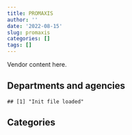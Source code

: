 ```yaml
---
title: PROMAXIS
author: ''
date: '2022-08-15'
slug: promaxis
categories: []
tags: []
---
```


<script src="/rmarkdown-libs/htmlwidgets/htmlwidgets.js"></script>
<link href="/rmarkdown-libs/datatables-css/datatables-crosstalk.css" rel="stylesheet" />
<script src="/rmarkdown-libs/datatables-binding/datatables.js"></script>
<script src="/rmarkdown-libs/jquery/jquery-3.6.0.min.js"></script>
<link href="/rmarkdown-libs/dt-core-bootstrap/css/dataTables.bootstrap.min.css" rel="stylesheet" />
<link href="/rmarkdown-libs/dt-core-bootstrap/css/dataTables.bootstrap.extra.css" rel="stylesheet" />
<script src="/rmarkdown-libs/dt-core-bootstrap/js/jquery.dataTables.min.js"></script>
<script src="/rmarkdown-libs/dt-core-bootstrap/js/dataTables.bootstrap.min.js"></script>
<link href="/rmarkdown-libs/crosstalk/css/crosstalk.min.css" rel="stylesheet" />
<script src="/rmarkdown-libs/crosstalk/js/crosstalk.min.js"></script>
<script src="/rmarkdown-libs/htmlwidgets/htmlwidgets.js"></script>
<link href="/rmarkdown-libs/datatables-css/datatables-crosstalk.css" rel="stylesheet" />
<script src="/rmarkdown-libs/datatables-binding/datatables.js"></script>
<script src="/rmarkdown-libs/jquery/jquery-3.6.0.min.js"></script>
<link href="/rmarkdown-libs/dt-core-bootstrap/css/dataTables.bootstrap.min.css" rel="stylesheet" />
<link href="/rmarkdown-libs/dt-core-bootstrap/css/dataTables.bootstrap.extra.css" rel="stylesheet" />
<script src="/rmarkdown-libs/dt-core-bootstrap/js/jquery.dataTables.min.js"></script>
<script src="/rmarkdown-libs/dt-core-bootstrap/js/dataTables.bootstrap.min.js"></script>
<link href="/rmarkdown-libs/crosstalk/css/crosstalk.min.css" rel="stylesheet" />
<script src="/rmarkdown-libs/crosstalk/js/crosstalk.min.js"></script>

Vendor content here.

## Departments and agencies

    ## [1] "Init file loaded"

<div id="htmlwidget-1" style="width:100%;height:auto;" class="datatables html-widget"></div>
<script type="application/json" data-for="htmlwidget-1">{"x":{"style":"bootstrap","filter":"none","vertical":false,"data":[["<a href=\"/departments/aafc-aac/\">Agriculture and Agri-Food Canada | Agriculture et Agroalimentaire Canada<\/a>","<a href=\"/departments/aandc-aadnc/\">Crown-Indigenous Relations and Northern Affairs Canada | Relations Couronne-Autochtones et Affaires du Nord Canada<\/a>","<a href=\"/departments/acoa-apeca/\">Atlantic Canada Opportunities Agency | Agence de promotion économique du Canada atlantique<\/a>","<a href=\"/departments/cnsc-ccsn/\">Canadian Nuclear Safety Commission | Commission canadienne de sûreté nucléaire<\/a>","<a href=\"/departments/csps-efpc/\">Canada School of Public Service | École de la fonction publique du Canada<\/a>","<a href=\"/departments/dfatd-maecd/\">Global Affairs Canada | Affaires mondiales Canada<\/a>","<a href=\"/departments/dfo-mpo/\">Fisheries and Oceans Canada | Pêches et Océans Canada<\/a>","<a href=\"/departments/dnd-mdn/\">National Defence | Défense nationale<\/a>","<a href=\"/departments/elections/\">Elections Canada | Élections Canada<\/a>","<a href=\"/departments/esdc-edsc/\">Employment and Social Development Canada | Emploi et Développement social Canada<\/a>","<a href=\"/departments/fja-cmf/\">Office of the Commissioner for Federal Judicial Affairs Canada | Commissariat à la magistrature fédérale Canada<\/a>","<a href=\"/departments/hc-sc/\">Health Canada | Santé Canada<\/a>","<a href=\"/departments/isc-sac/\">Indigenous Services Canada | Services aux Autochtones Canada<\/a>","<a href=\"/departments/nrc-cnrc/\">National Research Council Canada | Conseil national de recherches Canada<\/a>","<a href=\"/departments/nrcan-rncan/\">Natural Resources Canada | Ressources naturelles Canada<\/a>","<a href=\"/departments/nserc-crsng/\">Natural Sciences and Engineering Research Council of Canada | Conseil de recherches en sciences naturelles et en génie du Canada<\/a>","<a href=\"/departments/osfi-bsif/\">Office of the Superintendent of Financial Institutions Canada | Bureau du surintendant des institutions financières Canada<\/a>","<a href=\"/departments/rcmp-grc/\">Royal Canadian Mounted Police | Gendarmerie royale du Canada<\/a>","<a href=\"/departments/ssc-spc/\">Shared Services Canada | Services partagés Canada<\/a>","<a href=\"/departments/tbs-sct/\">Treasury Board of Canada Secretariat | Secrétariat du Conseil du Trésor du Canada<\/a>","<a href=\"/departments/tc/\">Transport Canada | Transports Canada<\/a>"],["$    24,001.20","$    19,014.88",null,"$   175,273.27",null,"$ 1,557,408.35",null,"$11,874,862.79","$   252,331.72","$     8,965.29",null,null,"$    22,126.04","$   143,516.14","$   178,344.14",null,null,null,"$   139,212.71","$    26,265.67","$   485,026.44"],[null,"$    19,014.88",null,"$   164,977.72","$    20,810.70","$ 1,174,218.73",null,"$12,256,563.61","$    73,584.65","$     9,114.71",null,"$    33,266.92","$    22,126.04","$    47,695.82","$   182,852.84",null,null,"$     8,781.48","$    16,592.67",null,"$ 1,102,028.49"],[null,"$    19,066.97",null,"$   238,236.43","$    37,861.54","$   560,488.18",null,"$10,999,845.40","$    16,211.48",null,"$    10,292.86","$    24,831.70","$    30,374.03","$    10,453.14","$   183,353.80","$    20,843.80","$     1,273.15","$    28,110.58","$    14,366.10",null,null],[null,"$    19,014.88","$     6,435.33","$   450,518.84",null,"$   194,949.92","$    55,935.00","$ 9,588,202.45",null,null,"$    24,573.04",null,"$    53,364.08",null,"$   182,852.84","$    21,613.60","$    42,469.40","$    30,731.58","$    25,633.64",null,null]],"container":"<table class=\"table table-striped table-hover row-border order-column display\">\n  <thead>\n    <tr>\n      <th>Department<\/th>\n      <th>2017-2018<\/th>\n      <th>2018-2019<\/th>\n      <th>2019-2020<\/th>\n      <th>2020-2021<\/th>\n    <\/tr>\n  <\/thead>\n<\/table>","options":{"order":[[4,"desc"]],"pageLength":10,"autoWidth":true,"columnDefs":[],"orderClasses":false}},"evals":[],"jsHooks":[]}</script>

## Categories

<div id="htmlwidget-2" style="width:100%;height:auto;" class="datatables html-widget"></div>
<script type="application/json" data-for="htmlwidget-2">{"x":{"style":"bootstrap","filter":"none","vertical":false,"data":[["<a href=\"/categories/1_facilities_and_construction/\">1_facilities_and_construction<\/a>","<a href=\"/categories/10_office_management/\">10_office_management<\/a>","<a href=\"/categories/11_defence/\">11_defence<\/a>","<a href=\"/categories/2_professional_services/\">2_professional_services<\/a>","<a href=\"/categories/3_information_technology/\">3_information_technology<\/a>","<a href=\"/categories/4_medical/\">4_medical<\/a>","<a href=\"/categories/6_industrial_products_and_services/\">6_industrial_products_and_services<\/a>","<a href=\"/categories/9_human_capital/\">9_human_capital<\/a>",null],["$5,899,378.52","$   22,126.04","$  304,610.99","$6,427,559.38","$2,080,668.62",null,"$  125,698.72",null,"$   46,306.38"],["$5,905,933.39","$   22,126.04","$  338,951.26","$7,209,219.20","$1,577,606.11",null,"$   53,547.65","$   24,245.62",null],["$6,171,632.34","$   22,186.66","$  254,853.61","$5,068,177.48","$  421,590.23","$    8,187.37","$  129,036.42","$  119,945.05",null],["$5,820,033.68",null,"$   59,064.67","$3,876,020.95","$  667,542.88","$   81,714.08","$  113,656.70","$   78,261.66",null]],"container":"<table class=\"table table-striped table-hover row-border order-column display\">\n  <thead>\n    <tr>\n      <th>Category<\/th>\n      <th>2017-2018<\/th>\n      <th>2018-2019<\/th>\n      <th>2019-2020<\/th>\n      <th>2020-2021<\/th>\n    <\/tr>\n  <\/thead>\n<\/table>","options":{"order":[[4,"desc"]],"pageLength":20,"autoWidth":true,"columnDefs":[],"orderClasses":false,"lengthMenu":[10,20,25,50,100]}},"evals":[],"jsHooks":[]}</script>
